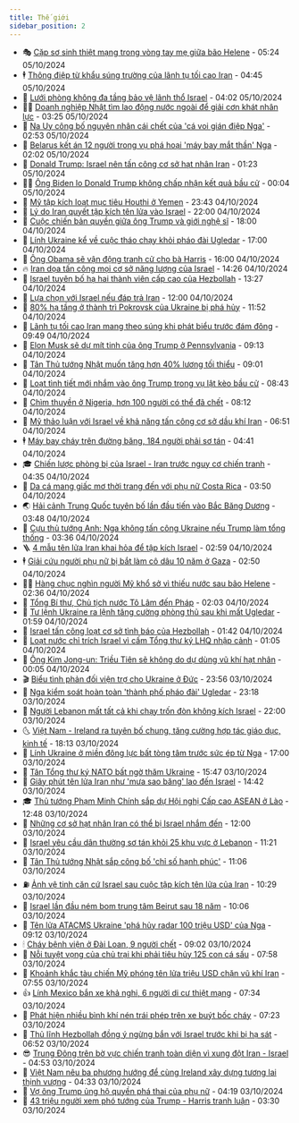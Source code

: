 ```yaml
---
title: Thế giới
sidebar_position: 2
---
```


<!-- vnexpress-the-gioi:START -->
- 🎭 [Cặp sơ sinh thiệt mạng trong vòng tay mẹ giữa bão Helene](https://vnexpress.net/cap-so-sinh-thiet-mang-trong-vong-tay-me-giua-bao-helene-4800489.html) - 05:24 05/10/2024
- 🕴 [Thông điệp từ khẩu súng trường của lãnh tụ tối cao Iran](https://vnexpress.net/thong-diep-tu-khau-sung-truong-cua-lanh-tu-toi-cao-iran-4800436.html) - 04:45 05/10/2024
- 🤭 [Lưới phòng không đa tầng bảo vệ lãnh thổ Israel](https://vnexpress.net/luoi-phong-khong-da-tang-bao-ve-lanh-tho-israel-4800370.html) - 04:02 05/10/2024
- 🧑‍💻 [Doanh nghiệp Nhật tìm lao động nước ngoài để giải cơn khát nhân lực](https://vnexpress.net/doanh-nghiep-nhat-tim-lao-dong-nuoc-ngoai-de-giai-con-khat-nhan-luc-4800196.html) - 03:25 05/10/2024
- 🦏 [Na Uy công bố nguyên nhân cái chết của &#39;cá voi gián điệp Nga&#39;](https://vnexpress.net/na-uy-cong-bo-nguyen-nhan-cai-chet-cua-ca-voi-gian-diep-nga-4800447.html) - 02:53 05/10/2024
- 🦒 [Belarus kết án 12 người trong vụ phá hoại &#39;máy bay mắt thần&#39; Nga](https://vnexpress.net/belarus-ket-an-12-nguoi-trong-vu-pha-hoai-may-bay-mat-than-nga-4800450.html) - 02:02 05/10/2024
- 🌈 [Donald Trump: Israel nên tấn công cơ sở hạt nhân Iran](https://vnexpress.net/donald-trump-israel-nen-tan-cong-co-so-hat-nhan-iran-4800434.html) - 01:23 05/10/2024
- 🧑‍🏫 [Ông Biden lo Donald Trump không chấp nhận kết quả bầu cử](https://vnexpress.net/ong-biden-lo-donald-trump-khong-chap-nhan-ket-qua-bau-cu-4800433.html) - 00:04 05/10/2024
- 🐲 [Mỹ tập kích loạt mục tiêu Houthi ở Yemen](https://vnexpress.net/my-tap-kich-loat-muc-tieu-houthi-o-yemen-4800431.html) - 23:43 04/10/2024
- 🦒 [Lý do Iran quyết tập kích tên lửa vào Israel](https://vnexpress.net/ly-do-iran-quyet-tap-kich-ten-lua-vao-israel-4799598.html) - 22:00 04/10/2024
- 🐻 [Cuộc chiến bản quyền giữa ông Trump và giới nghệ sĩ](https://vnexpress.net/cuoc-chien-ban-quyen-giua-ong-trump-va-gioi-nghe-si-4794114.html) - 18:00 04/10/2024
- 🚀 [Lính Ukraine kể về cuộc tháo chạy khỏi pháo đài Ugledar](https://vnexpress.net/linh-ukraine-ke-ve-cuoc-thao-chay-khoi-phao-dai-ugledar-4800130.html) - 17:00 04/10/2024
- 🥰 [Ông Obama sẽ vận động tranh cử cho bà Harris](https://vnexpress.net/ong-obama-se-van-dong-tranh-cu-cho-ba-harris-4800422.html) - 16:00 04/10/2024
- 🔥 [Iran dọa tấn công mọi cơ sở năng lượng của Israel](https://vnexpress.net/iran-doa-tan-cong-moi-co-so-nang-luong-cua-israel-4800401.html) - 14:26 04/10/2024
- 🥳 [Israel tuyên bố hạ hai thành viên cấp cao của Hezbollah](https://vnexpress.net/israel-tuyen-bo-ha-hai-thanh-vien-cap-cao-cua-hezbollah-4800390.html) - 13:27 04/10/2024
- 💼 [Lựa chọn với Israel nếu đáp trả Iran](https://vnexpress.net/lua-chon-voi-israel-neu-dap-tra-iran-4800035.html) - 12:00 04/10/2024
- 🤡 [80% hạ tầng ở thành trì Pokrovsk của Ukraine bị phá hủy](https://vnexpress.net/80-ha-tang-o-thanh-tri-pokrovsk-cua-ukraine-bi-pha-huy-4800387.html) - 11:52 04/10/2024
- 🌁 [Lãnh tụ tối cao Iran mang theo súng khi phát biểu trước đám đông](https://vnexpress.net/lanh-tu-toi-cao-iran-mang-theo-sung-khi-phat-bieu-truoc-dam-dong-4800309.html) - 09:49 04/10/2024
- 🤩 [Elon Musk sẽ dự mít tinh của ông Trump ở Pennsylvania](https://vnexpress.net/elon-musk-se-du-mit-tinh-cua-ong-trump-o-pennsylvania-4800282.html) - 09:13 04/10/2024
- 🎉 [Tân Thủ tướng Nhật muốn tăng hơn 40% lương tối thiểu](https://vnexpress.net/tan-thu-tuong-nhat-muon-tang-hon-40-luong-toi-thieu-4800250.html) - 09:01 04/10/2024
- 🎉 [Loạt tình tiết mới nhắm vào ông Trump trong vụ lật kèo bầu cử](https://vnexpress.net/loat-tinh-tiet-moi-nham-vao-ong-trump-trong-vu-lat-keo-bau-cu-4800145.html) - 08:43 04/10/2024
- 🌁 [Chìm thuyền ở Nigeria, hơn 100 người có thể đã chết](https://vnexpress.net/chim-thuyen-o-nigeria-hon-100-nguoi-co-the-da-chet-4800238.html) - 08:12 04/10/2024
- 🌊 [Mỹ thảo luận với Israel về khả năng tấn công cơ sở dầu khí Iran](https://vnexpress.net/my-thao-luan-voi-israel-ve-kha-nang-tan-cong-co-so-dau-khi-iran-4800190.html) - 06:51 04/10/2024
- 🕴 [Máy bay cháy trên đường băng, 184 người phải sơ tán](https://vnexpress.net/may-bay-chay-tren-duong-bang-184-nguoi-phai-so-tan-4800137.html) - 04:41 04/10/2024
- 🎓 [Chiến lược phòng bị của Israel - Iran trước nguy cơ chiến tranh](https://vnexpress.net/chien-luoc-phong-bi-cua-israel-iran-truoc-nguy-co-chien-tranh-4799603.html) - 04:35 04/10/2024
- 🦩 [Da cá mang giấc mơ thời trang đến với phụ nữ Costa Rica](https://vnexpress.net/da-ca-mang-giac-mo-thoi-trang-den-voi-phu-nu-costa-rica-4799839.html) - 03:50 04/10/2024
- 🌏 [Hải cảnh Trung Quốc tuyên bố lần đầu tiến vào Bắc Băng Dương](https://vnexpress.net/hai-canh-trung-quoc-tuyen-bo-lan-dau-tien-vao-bac-bang-duong-4800074.html) - 03:48 04/10/2024
- 🌋 [Cựu thủ tướng Anh: Nga không tấn công Ukraine nếu Trump làm tổng thống](https://vnexpress.net/cuu-thu-tuong-anh-nga-khong-tan-cong-ukraine-neu-trump-lam-tong-thong-4800046.html) - 03:36 04/10/2024
- 🪜 [4 mẫu tên lửa Iran khai hỏa để tập kích Israel](https://vnexpress.net/4-mau-ten-lua-iran-khai-hoa-de-tap-kich-israel-4799600.html) - 02:59 04/10/2024
- 🕴 [Giải cứu người phụ nữ bị bắt làm cô dâu 10 năm ở Gaza](https://vnexpress.net/giai-cuu-nguoi-phu-nu-bi-bat-lam-co-dau-10-nam-o-gaza-4800043.html) - 02:50 04/10/2024
- 🧑‍🏫 [Hàng chục nghìn người Mỹ khổ sở vì thiếu nước sau bão Helene](https://vnexpress.net/hang-chuc-nghin-nguoi-my-kho-so-vi-thieu-nuoc-sau-bao-helene-4799858.html) - 02:36 04/10/2024
- 🌮 [Tổng Bí thư, Chủ tịch nước Tô Lâm đến Pháp](https://vnexpress.net/tong-bi-thu-chu-tich-nuoc-to-lam-den-phap-4800051.html) - 02:03 04/10/2024
- 🚦 [Tư lệnh Ukraine ra lệnh tăng cường phòng thủ sau khi mất Ugledar](https://vnexpress.net/tu-lenh-ukraine-ra-lenh-tang-cuong-phong-thu-sau-khi-mat-ugledar-4800044.html) - 01:59 04/10/2024
- 💫 [Israel tấn công loạt cơ sở tình báo của Hezbollah](https://vnexpress.net/israel-tan-cong-loat-co-so-tinh-bao-cua-hezbollah-4800026.html) - 01:42 04/10/2024
- 🤡 [Loạt nước chỉ trích Israel vì cấm Tổng thư ký LHQ nhập cảnh](https://vnexpress.net/loat-nuoc-chi-trich-israel-vi-cam-tong-thu-ky-lhq-nhap-canh-4800024.html) - 01:05 04/10/2024
- 🦣 [Ông Kim Jong-un: Triều Tiên sẽ không do dự dùng vũ khí hạt nhân](https://vnexpress.net/ong-kim-jong-un-trieu-tien-se-khong-do-du-dung-vu-khi-hat-nhan-4800018.html) - 00:05 04/10/2024
- 🎬 [Biểu tình phản đối viện trợ cho Ukraine ở Đức](https://vnexpress.net/bieu-tinh-phan-doi-vien-tro-cho-ukraine-o-duc-4800015.html) - 23:56 03/10/2024
- 🎉 [Nga kiểm soát hoàn toàn &#39;thành phố pháo đài&#39; Ugledar](https://vnexpress.net/nga-kiem-soat-hoan-toan-thanh-pho-phao-dai-ugledar-4800001.html) - 23:18 03/10/2024
- 🎡 [Người Lebanon mất tất cả khi chạy trốn đòn không kích Israel](https://vnexpress.net/nguoi-lebanon-mat-tat-ca-khi-chay-tron-don-khong-kich-israel-4799213.html) - 22:00 03/10/2024
- 🌜 [Việt Nam - Ireland ra tuyên bố chung, tăng cường hợp tác giáo dục, kinh tế](https://vnexpress.net/viet-nam-ireland-ra-tuyen-bo-chung-tang-cuong-hop-tac-giao-duc-kinh-te-4800010.html) - 18:13 03/10/2024
- 🎡 [Lính Ukraine ở miền đông lực bất tòng tâm trước sức ép từ Nga](https://vnexpress.net/linh-ukraine-o-mien-dong-luc-bat-tong-tam-truoc-suc-ep-tu-nga-4799920.html) - 17:00 03/10/2024
- 🤗 [Tân Tổng thư ký NATO bất ngờ thăm Ukraine](https://vnexpress.net/tan-tong-thu-ky-nato-bat-ngo-tham-ukraine-4799993.html) - 15:47 03/10/2024
- 🦩 [Giây phút tên lửa Iran như &#39;mưa sao băng&#39; lao đến Israel](https://vnexpress.net/giay-phut-ten-lua-iran-nhu-mua-sao-bang-lao-den-israel-4799983.html) - 14:42 03/10/2024
- 🎓 [Thủ tướng Phạm Minh Chính sắp dự Hội nghị Cấp cao ASEAN ở Lào](https://vnexpress.net/thu-tuong-pham-minh-chinh-sap-du-hoi-nghi-cap-cao-asean-o-lao-4799985.html) - 12:48 03/10/2024
- 🌁 [Những cơ sở hạt nhân Iran có thể bị Israel nhắm đến](https://vnexpress.net/nhung-co-so-hat-nhan-iran-co-the-bi-israel-nham-den-4799601.html) - 12:00 03/10/2024
- 🤩 [Israel yêu cầu dân thường sơ tán khỏi 25 khu vực ở Lebanon](https://vnexpress.net/israel-yeu-cau-dan-thuong-so-tan-khoi-25-khu-vuc-o-lebanon-4799966.html) - 11:21 03/10/2024
- 👹 [Tân Thủ tướng Nhật sắp công bố &#39;chỉ số hạnh phúc&#39;](https://vnexpress.net/tan-thu-tuong-nhat-sap-cong-bo-chi-so-hanh-phuc-4799939.html) - 11:06 03/10/2024
- ⛽️ [Ảnh vệ tinh căn cứ Israel sau cuộc tập kích tên lửa của Iran](https://vnexpress.net/anh-ve-tinh-can-cu-israel-sau-cuoc-tap-kich-ten-lua-cua-iran-4799924.html) - 10:29 03/10/2024
- 🚀 [Israel lần đầu ném bom trung tâm Beirut sau 18 năm](https://vnexpress.net/israel-lan-dau-nem-bom-trung-tam-beirut-sau-18-nam-4799817.html) - 10:06 03/10/2024
- 🎡 [Tên lửa ATACMS Ukraine &#39;phá hủy radar 100 triệu USD&#39; của Nga](https://vnexpress.net/ten-lua-atacms-ukraine-pha-huy-radar-100-trieu-usd-cua-nga-4799880.html) - 09:12 03/10/2024
- 🕯 [Cháy bệnh viện ở Đài Loan, 9 người chết](https://vnexpress.net/chay-benh-vien-o-dai-loan-9-nguoi-chet-4799882.html) - 09:02 03/10/2024
- 🐻 [Nỗi tuyệt vọng của chủ trại khi phải tiêu hủy 125 con cá sấu](https://vnexpress.net/noi-tuyet-vong-cua-chu-trai-khi-phai-tieu-huy-125-con-ca-sau-4799608.html) - 07:58 03/10/2024
- 🚦 [Khoảnh khắc tàu chiến Mỹ phóng tên lửa triệu USD chặn vũ khí Iran](https://vnexpress.net/khoanh-khac-tau-chien-my-phong-ten-lua-trieu-usd-chan-vu-khi-iran-4799841.html) - 07:55 03/10/2024
- 👍 [Lính Mexico bắn xe khả nghi, 6 người di cư thiệt mạng](https://vnexpress.net/linh-mexico-ban-xe-kha-nghi-6-nguoi-di-cu-thiet-mang-4799766.html) - 07:34 03/10/2024
- 🚀 [Phát hiện nhiều bình khí nén trái phép trên xe buýt bốc cháy](https://vnexpress.net/phat-hien-nhieu-binh-khi-nen-trai-phep-tren-xe-buyt-boc-chay-4799689.html) - 07:23 03/10/2024
- 🌮 [Thủ lĩnh Hezbollah đồng ý ngừng bắn với Israel trước khi bị hạ sát](https://vnexpress.net/thu-linh-hezbollah-dong-y-ngung-ban-voi-israel-truoc-khi-bi-ha-sat-4799744.html) - 06:52 03/10/2024
- 😎 [Trung Đông trên bờ vực chiến tranh toàn diện vì xung đột Iran - Israel](https://vnexpress.net/trung-dong-tren-bo-vuc-chien-tranh-toan-dien-vi-xung-dot-iran-israel-4799193.html) - 04:53 03/10/2024
- 🐲 [Việt Nam nêu ba phương hướng để cùng Ireland xây dựng tương lai thịnh vượng](https://vnexpress.net/viet-nam-neu-ba-phuong-huong-de-cung-ireland-xay-dung-tuong-lai-thinh-vuong-4799621.html) - 04:33 03/10/2024
- 💫 [Vợ ông Trump ủng hộ quyền phá thai của phụ nữ](https://vnexpress.net/vo-ong-trump-ung-ho-quyen-pha-thai-cua-phu-nu-4799690.html) - 04:19 03/10/2024
- 👀 [43 triệu người xem phó tướng của Trump - Harris tranh luận](https://vnexpress.net/43-trieu-nguoi-xem-pho-tuong-cua-trump-harris-tranh-luan-4799622.html) - 03:30 03/10/2024<!-- vnexpress-the-gioi:END -->